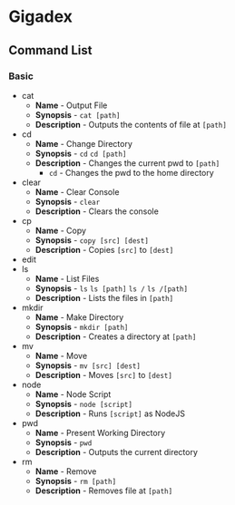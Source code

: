 # Gigadex

## Command List

### Basic

+ cat
  + **Name** - Output File
  + **Synopsis** - `cat [path]`
  + **Description** - Outputs the contents of file at `[path]`
+ cd
  + **Name** - Change Directory
  + **Synopsis** - `cd` `cd [path]`
  + **Description** - Changes the current pwd to `[path]`
    + `cd` - Changes the pwd to the home directory
+ clear
  + **Name** - Clear Console
  + **Synopsis** - `clear`
  + **Description** - Clears the console
+ cp
  + **Name** - Copy
  + **Synopsis** - `copy [src] [dest]`
  + **Description** - Copies `[src]` to `[dest]`
+ edit
+ ls
  + **Name** - List Files
  + **Synopsis** - `ls` `ls [path]` `ls /` `ls /[path]`
  + **Description** - Lists the files in `[path]`
+ mkdir
  + **Name** - Make Directory
  + **Synopsis** - `mkdir [path]`
  + **Description** - Creates a directory at `[path]`
+ mv
  + **Name** - Move
  + **Synopsis** - `mv [src] [dest]`
  + **Description** - Moves `[src]` to `[dest]`
+ node
  + **Name** - Node Script
  + **Synopsis** - `node [script]`
  + **Description** - Runs `[script]` as NodeJS
+ pwd
  + **Name** - Present Working Directory
  + **Synopsis** - `pwd`
  + **Description** - Outputs the current directory
+ rm
  + **Name** - Remove
  + **Synopsis** - `rm [path]`
  + **Description** - Removes file at `[path]`